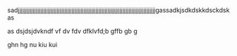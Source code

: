 sadjjjjjjjjjjjjjjjjjjjjjjjjjjjjjjjjjjjjjjjjjjjjjjjjjjjjjjjjjjjjjjjjjjjjjjjjjjjjjjjjjjjjjjjjjjjjgassadkjsdkdskkdsckdskas

as
dsjdsjdvkndf
vf
dv
fdv
dfklvfd;b
gffb
gb
g

ghn
hg
nu
kiu
kui
